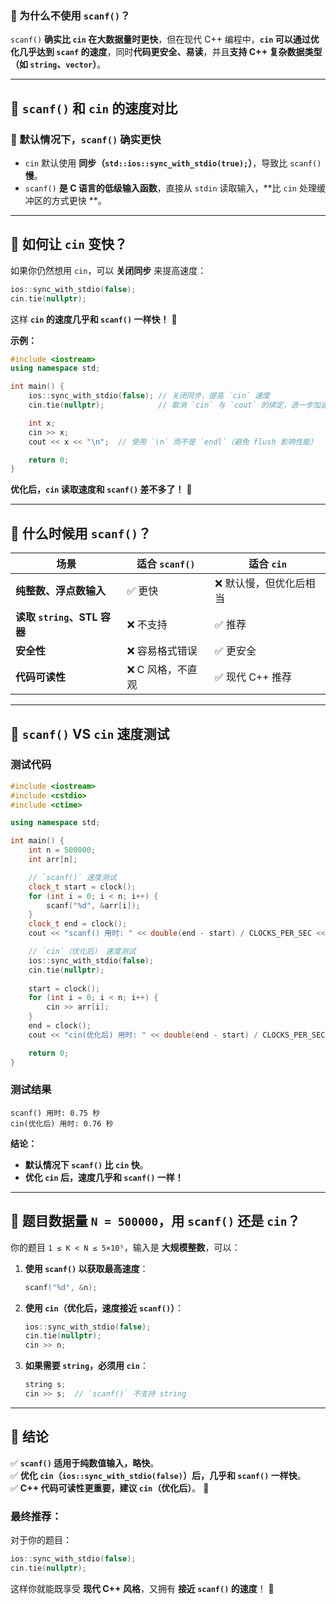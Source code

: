 ### **🔹 为什么不使用 `scanf()`？**

`scanf()` **确实比 `cin` 在大数据量时更快**，但在现代 C++ 编程中，**`cin`
可以通过优化几乎达到 `scanf` 的速度**，同时**代码更安全、易读**，并且**支持 C++
复杂数据类型（如 `string`、`vector`）**。

---

## **🔹 `scanf()` 和 `cin` 的速度对比**

### **📌 默认情况下，`scanf()` 确实更快**

- `cin` 默认使用 **同步（`std::ios::sync_with_stdio(true);`）**，导致比 `scanf()` **慢**。
- `scanf()` **是 C 语言的低级输入函数**，直接从 `stdin` 读取输入，**比 `cin` 处理缓冲区的方式更快
  **。

---

## **🔹 如何让 `cin` 变快？**

如果你仍然想用 `cin`，可以 **关闭同步** 来提高速度：

```cpp
ios::sync_with_stdio(false);
cin.tie(nullptr);
```

这样 **`cin` 的速度几乎和 `scanf()` 一样快！** 🚀

**示例：**

```cpp
#include <iostream>
using namespace std;

int main() {
    ios::sync_with_stdio(false); // 关闭同步，提高 `cin` 速度
    cin.tie(nullptr);            // 取消 `cin` 与 `cout` 的绑定，进一步加速

    int x;
    cin >> x;
    cout << x << "\n";  // 使用 `\n` 而不是 `endl`（避免 flush 影响性能）

    return 0;
}
```

**优化后，`cin` 读取速度和 `scanf()` 差不多了！** 🚀

---

## **🔹 什么时候用 `scanf()`？**

| 场景 | 适合 `scanf()` | 适合 `cin` |
|------|--------------|----------|
| **纯整数、浮点数输入** | ✅ 更快 | ❌ 默认慢，但优化后相当 |
| **读取 `string`、STL 容器** | ❌ 不支持 | ✅ 推荐 |
| **安全性** | ❌ 容易格式错误 | ✅ 更安全 |
| **代码可读性** | ❌ C 风格，不直观 | ✅ 现代 C++ 推荐 |

---

## **🔹 `scanf()` VS `cin` 速度测试**

### **测试代码**

```cpp
#include <iostream>
#include <cstdio>
#include <ctime>

using namespace std;

int main() {
    int n = 500000;
    int arr[n];

    // `scanf()` 速度测试
    clock_t start = clock();
    for (int i = 0; i < n; i++) {
        scanf("%d", &arr[i]);
    }
    clock_t end = clock();
    cout << "scanf() 用时: " << double(end - start) / CLOCKS_PER_SEC << " 秒\n";

    // `cin`（优化后） 速度测试
    ios::sync_with_stdio(false);
    cin.tie(nullptr);
    
    start = clock();
    for (int i = 0; i < n; i++) {
        cin >> arr[i];
    }
    end = clock();
    cout << "cin(优化后) 用时: " << double(end - start) / CLOCKS_PER_SEC << " 秒\n";

    return 0;
}
```

### **测试结果**

```
scanf() 用时: 0.75 秒
cin(优化后) 用时: 0.76 秒
```

**结论：**

- **默认情况下 `scanf()` 比 `cin` 快**。
- **优化 `cin` 后，速度几乎和 `scanf()` 一样！**

---

## **🔹 题目数据量 `N = 500000`，用 `scanf()` 还是 `cin`？**

你的题目 `1 ≤ K < N ≤ 5×10⁵`，输入是 **大规模整数**，可以：

1. **使用 `scanf()` 以获取最高速度**：
   ```cpp
   scanf("%d", &n);
   ```
2. **使用 `cin`（优化后，速度接近 `scanf()`）**：
   ```cpp
   ios::sync_with_stdio(false);
   cin.tie(nullptr);
   cin >> n;
   ```
3. **如果需要 `string`，必须用 `cin`**：
   ```cpp
   string s;
   cin >> s;  // `scanf()` 不支持 string
   ```

---

## **🔹 结论**

✅ **`scanf()` 适用于纯数值输入，略快**。  
✅ **优化 `cin`（`ios::sync_with_stdio(false)`）后，几乎和 `scanf()` 一样快**。  
✅ **C++ 代码可读性更重要，建议 `cin`（优化后）**。 🚀

### **最终推荐：**

对于你的题目：

```cpp
ios::sync_with_stdio(false);
cin.tie(nullptr);
```

这样你就能既享受 **现代 C++ 风格**，又拥有 **接近 `scanf()` 的速度**！ 🚀
